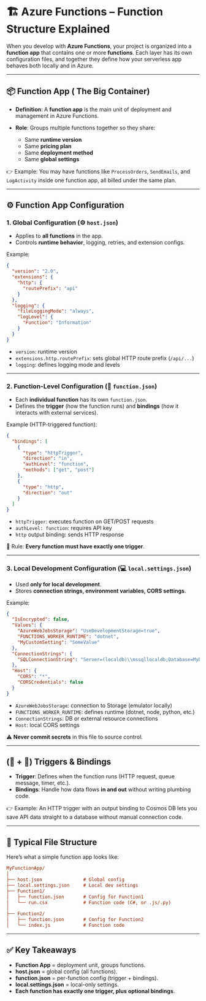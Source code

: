 # 🏗️ Azure Functions – Function Structure Explained

When you develop with **Azure Functions**, your project is organized into a **function app** that contains one or more **functions**. Each layer has its own configuration files, and together they define how your serverless app behaves both locally and in Azure.

---

## 📦 Function App ( The Big Container)

- **Definition**: A **function app** is the main unit of deployment and management in Azure Functions.
- **Role**: Groups multiple functions together so they share:

  - Same **runtime version**
  - Same **pricing plan**
  - Same **deployment method**
  - Same **global settings**

👉 Example: You may have functions like `ProcessOrders`, `SendEmails`, and `LogActivity` inside one function app, all billed under the same plan.

---

## ⚙️ Function App Configuration

### 1. Global Configuration (⚙️ `host.json`)

- Applies to **all functions** in the app.
- Controls **runtime behavior**, logging, retries, and extension configs.

Example:

```json
{
  "version": "2.0",
  "extensions": {
    "http": {
      "routePrefix": "api"
    }
  },
  "logging": {
    "fileLoggingMode": "always",
    "logLevel": {
      "Function": "Information"
    }
  }
}
```

- `version`: runtime version
- `extensions.http.routePrefix`: sets global HTTP route prefix (`/api/...`)
- `logging`: defines logging mode and levels

---

### 2. Function-Level Configuration (📄 `function.json`)

- Each **individual function** has its own `function.json`.
- Defines the **trigger** (how the function runs) and **bindings** (how it interacts with external services).

Example (HTTP-triggered function):

```json
{
  "bindings": [
    {
      "type": "httpTrigger",
      "direction": "in",
      "authLevel": "function",
      "methods": ["get", "post"]
    },
    {
      "type": "http",
      "direction": "out"
    }
  ]
}
```

- `httpTrigger`: executes function on GET/POST requests
- `authLevel: function`: requires API key
- `http` output binding: sends HTTP response

🔑 Rule: **Every function must have exactly one trigger**.

---

### 3. Local Development Configuration (💻 `local.settings.json`)

- Used **only for local development**.
- Stores **connection strings, environment variables, CORS settings**.

Example:

```json
{
  "IsEncrypted": false,
  "Values": {
    "AzureWebJobsStorage": "UseDevelopmentStorage=true",
    "FUNCTIONS_WORKER_RUNTIME": "dotnet",
    "MyCustomSetting": "SomeValue"
  },
  "ConnectionStrings": {
    "SQLConnectionString": "Server=(localdb)\\mssqllocaldb;Database=MyDb;Trusted_Connection=True;"
  },
  "Host": {
    "CORS": "*",
    "CORSCredentials": false
  }
}
```

- `AzureWebJobsStorage`: connection to Storage (emulator locally)
- `FUNCTIONS_WORKER_RUNTIME`: defines runtime (dotnet, node, python, etc.)
- `ConnectionStrings`: DB or external resource connections
- `Host`: local CORS settings

⚠️ **Never commit secrets** in this file to source control.

---

## (🔔 + 🔗) Triggers & Bindings

- **Trigger**: Defines when the function runs (HTTP request, queue message, timer, etc.).
- **Bindings**: Handle how data flows **in and out** without writing plumbing code.

👉 Example: An HTTP trigger with an output binding to Cosmos DB lets you save API data straight to a database without manual connection code.

---

## 📂 Typical File Structure

Here’s what a simple function app looks like:

```ini
MyFunctionApp/
│
├── host.json               # Global config
├── local.settings.json     # Local dev settings
├── Function1/
│   ├── function.json       # Config for Function1
│   └── run.csx             # Function code (C#, or .js/.py)
│
├── Function2/
│   ├── function.json       # Config for Function2
│   └── index.js            # Function code
```

---

## ✅ Key Takeaways

- **Function App** = deployment unit, groups functions.
- **host.json** = global config (all functions).
- **function.json** = per-function config (trigger + bindings).
- **local.settings.json** = local-only settings.
- **Each function has exactly one trigger, plus optional bindings**.

